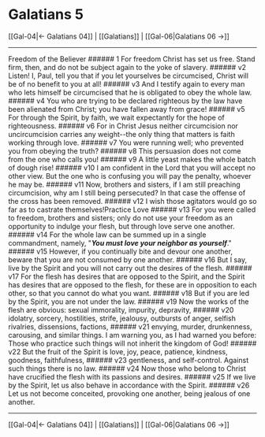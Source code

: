 # Galatians 5

[[Gal-04|← Galatians 04]] | [[Galatians]] | [[Gal-06|Galatians 06 →]]
***

Freedom of the Believer ###### 1 For freedom Christ has set us free. Stand firm, then, and do not be subject again to the yoke of slavery. ###### v2 Listen! I, Paul, tell you that if you let yourselves be circumcised, Christ will be of no benefit to you at all! ###### v3 And I testify again to every man who lets himself be circumcised that he is obligated to obey the whole law. ###### v4 You who are trying to be declared righteous by the law have been alienated from Christ; you have fallen away from grace! ###### v5 For through the Spirit, by faith, we wait expectantly for the hope of righteousness. ###### v6 For in Christ Jesus neither circumcision nor uncircumcision carries any weight--the only thing that matters is faith working through love. ###### v7 You were running well; who prevented you from obeying the truth? ###### v8 This persuasion does not come from the one who calls you! ###### v9 A little yeast makes the whole batch of dough rise! ###### v10 I am confident in the Lord that you will accept no other view. But the one who is confusing you will pay the penalty, whoever he may be. ###### v11 Now, brothers and sisters, if I am still preaching circumcision, why am I still being persecuted? In that case the offense of the cross has been removed. ###### v12 I wish those agitators would go so far as to castrate themselves!Practice Love ###### v13 For you were called to freedom, brothers and sisters; only do not use your freedom as an opportunity to indulge your flesh, but through love serve one another. ###### v14 For the whole law can be summed up in a single commandment, namely, "**_You must love your neighbor as yourself_**." ###### v15 However, if you continually bite and devour one another, beware that you are not consumed by one another. ###### v16 But I say, live by the Spirit and you will not carry out the desires of the flesh. ###### v17 For the flesh has desires that are opposed to the Spirit, and the Spirit has desires that are opposed to the flesh, for these are in opposition to each other, so that you cannot do what you want. ###### v18 But if you are led by the Spirit, you are not under the law. ###### v19 Now the works of the flesh are obvious: sexual immorality, impurity, depravity, ###### v20 idolatry, sorcery, hostilities, strife, jealousy, outbursts of anger, selfish rivalries, dissensions, factions, ###### v21 envying, murder, drunkenness, carousing, and similar things. I am warning you, as I had warned you before: Those who practice such things will not inherit the kingdom of God! ###### v22 But the fruit of the Spirit is love, joy, peace, patience, kindness, goodness, faithfulness, ###### v23 gentleness, and self-control. Against such things there is no law. ###### v24 Now those who belong to Christ have crucified the flesh with its passions and desires. ###### v25 If we live by the Spirit, let us also behave in accordance with the Spirit. ###### v26 Let us not become conceited, provoking one another, being jealous of one another.

***
[[Gal-04|← Galatians 04]] | [[Galatians]] | [[Gal-06|Galatians 06 →]]
